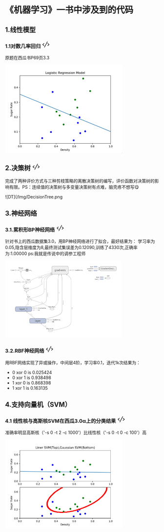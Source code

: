 # 《机器学习》一书中涉及到的代码

## 1.线性模型

### 1.1对数几率回归  [![rawcode](/Img/code.png)](/LinerModel/LogisticRegression_py/main.py)

原题在西瓜书P69页3.3

![LogisticRe](/Img/Logistic_Regression.png)

## 2.决策树 [![rawcode](/Img/code.png)](/DecisionTree_py/decisionTree.py)

完成了两种评价方式与三种剪枝策略的离散决策树的编写，评价函数对决策树的影响有限。PS：连续值的决策树与多变量决策树有点难，脑壳疼不想写😋

![DT](/Img/DecisionTree.png

## 3.神经网络

### 3.1.累积形BP神经网络 [![rawcode](/Img/code.png)](/NeuralNet/BP_Tensorflow.py)

针对书上的西瓜数据集3.0，用BP神经网络进行了拟合，最好结果为：
学习率为0.05,隐含层维度为8,最终测试集误差为0.12090,训练了4330次,正确率为:1.00000
ps:我就是传说中的调参工程师

![BP](/Img/bpnn_structure.png)

### 3.2.RBF神经网络 [![rawcode](/Img/code.png)](/NeuralNet/RBFnn.py)

用RBF网络实现了异或操作，中间层4阶，学习率0.1，迭代1k次结果为：

* 0 xor 0 is 0.025424
* 0 xor 1 is 0.938498
* 1 xor 0 is 0.868398
* 1 xor 1 is 0.163135

## 4.支持向量机（SVM）

### 4.1 线性核与高斯核SVM在西瓜3.0α上的分类结果 [![rawcode](/Img/code.png)](/SVM/svm_train.py)

准确率明显高斯核（'-s 0 -t 2 -c 1000'）比线性核（'-s 0 -t 0 -c 100'）高

![SVM](/Img/liner_Gaussian_SVM.png)